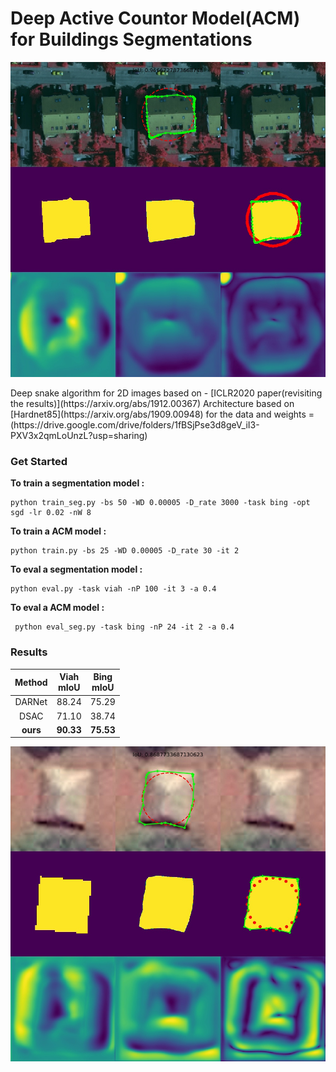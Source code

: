# Deep Active Countor Model(ACM) for Buildings Segmentations
<p align="center">
  <img src="pics/16.jpg" width="800">
</p>
 Deep snake algorithm for 2D images based on - [ICLR2020 paper(revisiting the results)](https://arxiv.org/abs/1912.00367)
 Architecture based on [Hardnet85](https://arxiv.org/abs/1909.00948)
 for the data and weights = (https://drive.google.com/drive/folders/1fBSjPse3d8geV_iI3-PXV3x2qmLoUnzL?usp=sharing)

### Get Started
**To train a segmentation model :**
```
python train_seg.py -bs 50 -WD 0.00005 -D_rate 3000 -task bing -opt sgd -lr 0.02 -nW 8
```
**To train a ACM model :**
```
python train.py -bs 25 -WD 0.00005 -D_rate 30 -it 2
```
**To eval a segmentation model :**
```
python eval.py -task viah -nP 100 -it 3 -a 0.4
```
**To eval a ACM model :**
```
 python eval_seg.py -task bing -nP 24 -it 2 -a 0.4
```
### Results  

| Method | Viah <br> mIoU  | Bing <br> mIoU| 
| :---: |  :---:  |  :---:  | 
| DARNet  | 88.24  | 75.29  | 
| DSAC | 71.10 | 38.74 | 
| **ours** | **90.33**  | **75.53** | 

<p align="center">
  <img src="pics/8.jpg" width="800">
</p>
